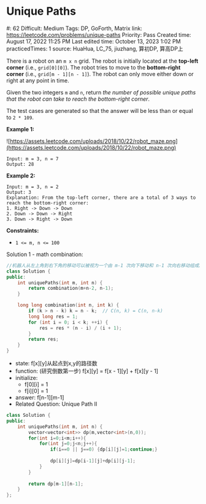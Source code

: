 # Unique Paths

#: 62
Difficult: Medium
Tags: DP, GoForth, Matrix
link: https://leetcode.com/problems/unique-paths
Priority: Pass
Created time: August 17, 2022 11:25 PM
Last edited time: October 13, 2023 1:02 PM
practicedTimes: 1
source: HuaHua, LC_75, jiuzhang, 算初DP, 算高DP上

There is a robot on an `m x n` grid. The robot is initially located at the **top-left corner** (i.e., `grid[0][0]`). The robot tries to move to the **bottom-right corner** (i.e., `grid[m - 1][n - 1]`). The robot can only move either down or right at any point in time.

Given the two integers `m` and `n`, return *the number of possible unique paths that the robot can take to reach the bottom-right corner*.

The test cases are generated so that the answer will be less than or equal to `2 * 109`.

**Example 1:**

![https://assets.leetcode.com/uploads/2018/10/22/robot_maze.png](https://assets.leetcode.com/uploads/2018/10/22/robot_maze.png)

```
Input: m = 3, n = 7
Output: 28

```

**Example 2:**

```
Input: m = 3, n = 2
Output: 3
Explanation: From the top-left corner, there are a total of 3 ways to reach the bottom-right corner:
1. Right -> Down -> Down
2. Down -> Down -> Right
3. Down -> Right -> Down

```

**Constraints:**

- `1 <= m, n <= 100`

Solution 1 - math combination:

```cpp
//机器人从左上角到右下角的移动可以被视为一个由 m-1 次向下移动和 n-1 次向右移动组成的序列。那么，问题就变成了：在 m+n-2 次移动中，选择 m-1 次向下移动（或选择 n-1 次向右移动）的不同方式有多少种。
class Solution {
public:
    int uniquePaths(int m, int n) {
        return combination(m+n-2, n-1);
    }

    long long combination(int n, int k) {
        if (k > n - k) k = n - k;  // C(n, k) = C(n, n-k)
        long long res = 1;
        for (int i = 0; i < k; ++i) {
            res = res * (n - i) / (i + 1);
        }
        return res;
    }
}
```

- state: f[x][y]从起点到x,y的路径数
- function: (研究倒数第一步) f[x][y] = f[x - 1][y] + f[x][y - 1]
- initialize:
    - f[0][i] = 1
    - f[i][0] = 1
- answer: f[n-1][m-1]
- Related Question: Unique Path II

```cpp
class Solution {
public:
    int uniquePaths(int m, int n) {
        vector<vector<int>> dp(m,vector<int>(n,0));
        for(int i=0;i<m;i++){
            for(int j=0;j<n;j++){
                if(i==0 || j==0) {dp[i][j]=1;continue;}
                
                dp[i][j]=dp[i-1][j]+dp[i][j-1];
            }
        }
            
        return dp[m-1][n-1];
    }
};
```
